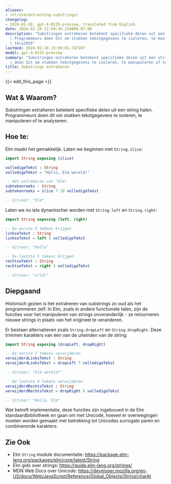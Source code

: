 ```yaml
---
aliases:
- /nl/elm/extracting-substrings/
changelog:
- 2024-01-28, gpt-4-0125-preview, translated from English
date: 2024-01-28 21:59:38.216806-07:00
description: "Substringen extraheren betekent specifieke delen uit een string halen.\
  \ Programmeurs doen dit om stukken tekstgegevens te isoleren, te manipuleren of\
  \ te\u2026"
lastmod: 2024-02-18 23:09:01.747107
model: gpt-4-0125-preview
summary: "Substringen extraheren betekent specifieke delen uit een string halen. Programmeurs\
  \ doen dit om stukken tekstgegevens te isoleren, te manipuleren of te\u2026"
title: Substrings extraheren
---
```


{{< edit_this_page >}}

## Wat & Waarom?
Substringen extraheren betekent specifieke delen uit een string halen. Programmeurs doen dit om stukken tekstgegevens te isoleren, te manipuleren of te analyseren.

## Hoe te:

Elm maakt het gemakkelijk. Laten we beginnen met `String.slice`:

```Elm
import String exposing (slice)

volledigeTekst : String
volledigeTekst = "Hallo, Elm wereld!"

-- Het extraheren van "Elm"
subtekenreeks : String
subtekenreeks = slice 7 10 volledigeTekst

-- Uitvoer: "Elm"
```

Laten we nu iets dynamischer worden met `String.left` en `String.right`:

```Elm
import String exposing (left, right)

-- De eerste 5 tekens krijgen
linkseTekst : String
linkseTekst = left 5 volledigeTekst

-- Uitvoer: "Hallo"

-- De laatste 5 tekens krijgen
rechtseTekst : String
rechtseTekst = right 5 volledigeTekst

-- Uitvoer: "orld!"
```

## Diepgaand

Historisch gezien is het extraheren van substrings zo oud als het programmeren zelf. In Elm, zoals in andere functionele talen, zijn de functies voor het manipuleren van strings onveranderlijk - ze retourneren nieuwe strings in plaats van het origineel te veranderen.

Er bestaan alternatieven zoals `String.dropLeft` en `String.dropRight`. Deze trimmen karakters van één van de uiteinden van de string:

```Elm
import String exposing (dropLeft, dropRight)

-- De eerste 7 tekens verwijderen
verwijderdLinksTekst : String
verwijderdLinksTekst = dropLeft 7 volledigeTekst

-- Uitvoer: "Elm wereld!"

-- De laatste 6 tekens verwijderen
verwijderdRechtsTekst : String
verwijderdRechtsTekst = dropRight 6 volledigeTekst

-- Uitvoer: "Hallo, Elm"
```

Wat betreft implementatie, deze functies zijn ingebouwd in de Elm standaardbibliotheek en gaan om met Unicode, hoewel er overwegingen moeten worden gemaakt met betrekking tot Unicodes surrogate paren en combinerende karakters.

## Zie Ook

- Elm `String` module documentatie: https://package.elm-lang.org/packages/elm/core/latest/String
- Elm gids over strings: https://guide.elm-lang.org/strings/
- MDN Web Docs over Unicode: https://developer.mozilla.org/en-US/docs/Web/JavaScript/Reference/Global_Objects/String/charAt
